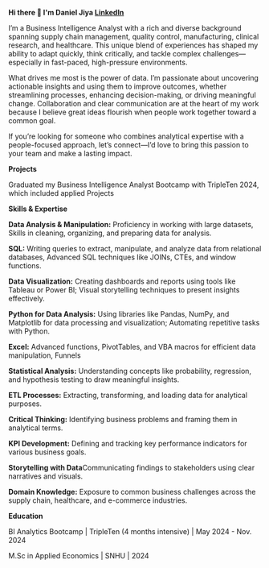 **Hi there 👋 I'm Daniel Jiya [LinkedIn](https://www.linkedin.com/in/daniel-jiya-o)**

I’m a Business Intelligence Analyst with a rich and diverse background spanning supply chain management, quality control, manufacturing, clinical research, and healthcare. This unique blend of experiences has shaped my ability to adapt quickly, think critically, and tackle complex challenges—especially in fast-paced, high-pressure environments.

What drives me most is the power of data. I’m passionate about uncovering actionable insights and using them to improve outcomes, whether streamlining processes, enhancing decision-making, or driving meaningful change. Collaboration and clear communication are at the heart of my work because I believe great ideas flourish when people work together toward a common goal.

If you’re looking for someone who combines analytical expertise with a people-focused approach, let’s connect—I’d love to bring this passion to your team and make a lasting impact.

**Projects**

Graduated my Business Intelligence Analyst Bootcamp with TripleTen 2024, which included applied Projects

**Skills & Expertise**

**Data Analysis & Manipulation:** Proficiency in working with large datasets, Skills in cleaning, organizing, and preparing data for analysis.

**SQL:** Writing queries to extract, manipulate, and analyze data from relational databases, Advanced SQL techniques like JOINs, CTEs, and window functions.

**Data Visualization:** Creating dashboards and reports using tools like Tableau or Power BI; Visual storytelling techniques to present insights effectively.

**Python for Data Analysis:** Using libraries like Pandas, NumPy, and Matplotlib for data processing and visualization; Automating repetitive tasks with Python.

**Excel:** Advanced functions, PivotTables, and VBA macros for efficient data manipulation, Funnels

**Statistical Analysis:** Understanding concepts like probability, regression, and hypothesis testing to draw meaningful insights.

**ETL Processes:** Extracting, transforming, and loading data for analytical purposes.

**Critical Thinking:** Identifying business problems and framing them in analytical terms.

**KPI Development:** Defining and tracking key performance indicators for various business goals.

**Storytelling with Data**Communicating findings to stakeholders using clear narratives and visuals.

**Domain Knowledge:** Exposure to common business challenges across the supply chain, healthcare, and e-commerce industries.

**Education**

BI Analytics Bootcamp | TripleTen (4 months intensive) | May 2024 - Nov. 2024

M.Sc in Applied Economics | SNHU | 2024

